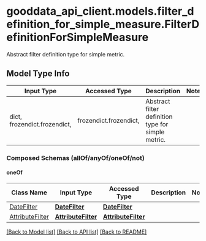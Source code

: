 # gooddata_api_client.models.filter_definition_for_simple_measure.FilterDefinitionForSimpleMeasure

Abstract filter definition type for simple metric.

## Model Type Info
Input Type | Accessed Type | Description | Notes
------------ | ------------- | ------------- | -------------
dict, frozendict.frozendict,  | frozendict.frozendict,  | Abstract filter definition type for simple metric. | 

### Composed Schemas (allOf/anyOf/oneOf/not)
#### oneOf
Class Name | Input Type | Accessed Type | Description | Notes
------------- | ------------- | ------------- | ------------- | -------------
[DateFilter](DateFilter.md) | [**DateFilter**](DateFilter.md) | [**DateFilter**](DateFilter.md) |  | 
[AttributeFilter](AttributeFilter.md) | [**AttributeFilter**](AttributeFilter.md) | [**AttributeFilter**](AttributeFilter.md) |  | 

[[Back to Model list]](../../README.md#documentation-for-models) [[Back to API list]](../../README.md#documentation-for-api-endpoints) [[Back to README]](../../README.md)
